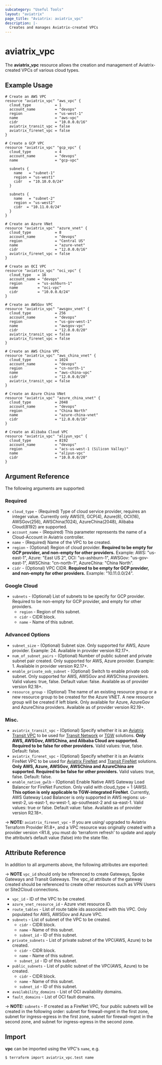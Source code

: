 ```yaml
---
subcategory: "Useful Tools"
layout: "aviatrix"
page_title: "Aviatrix: aviatrix_vpc"
description: |-
  Creates and manages Aviatrix-created VPCs
---
```


# aviatrix_vpc

The **aviatrix_vpc** resource allows the creation and management of Aviatrix-created VPCs of various cloud types.

## Example Usage

```hcl
# Create an AWS VPC
resource "aviatrix_vpc" "aws_vpc" {
  cloud_type           = 1
  account_name         = "devops"
  region               = "us-west-1"
  name                 = "aws-vpc"
  cidr                 = "10.0.0.0/16"
  aviatrix_transit_vpc = false
  aviatrix_firenet_vpc = false
}
```
```hcl
# Create a GCP VPC
resource "aviatrix_vpc" "gcp_vpc" {
  cloud_type           = 4
  account_name         = "devops"
  name                 = "gcp-vpc"

  subnets {
    name   = "subnet-1"
    region = "us-west1"
    cidr   = "10.10.0.0/24"
  }

  subnets {
    name   = "subnet-2"
    region = "us-west2"
    cidr  = "10.11.0.0/24"
  }
}
```
```hcl
# Create an Azure VNet
resource "aviatrix_vpc" "azure_vnet" {
  cloud_type           = 8
  account_name         = "devops"
  region               = "Central US"
  name                 = "azure-vnet"
  cidr                 = "12.0.0.0/16"
  aviatrix_firenet_vpc = false
}
```
```hcl
# Create an OCI VPC
resource "aviatrix_vpc" "oci_vpc" {
  cloud_type   = 16
  account_name = "devops"
  region       = "us-ashburn-1"
  name         = "oci-vpc"
  cidr         = "10.0.0.0/24"
}
```
```hcl
# Create an AWSGov VPC
resource "aviatrix_vpc" "awsgov_vnet" {
  cloud_type           = 256
  account_name         = "devops"
  region               = "us-gov-west-1"
  name                 = "awsgov-vpc"
  cidr                 = "12.0.0.0/20"
  aviatrix_transit_vpc = false
  aviatrix_firenet_vpc = false
}
```
```hcl
# Create an AWS China VPC
resource "aviatrix_vpc" "aws_china_vnet" {
  cloud_type           = 1024
  account_name         = "devops"
  region               = "cn-north-1"
  name                 = "aws-china-vpc"
  cidr                 = "12.0.0.0/20"
  aviatrix_transit_vpc = false
}
```
```hcl
# Create an Azure China VNet
resource "aviatrix_vpc" "azure_china_vnet" {
  cloud_type           = 2048
  account_name         = "devops"
  region               = "China North"
  name                 = "azure-china-vnet"
  cidr                 = "12.0.0.0/16"
}
```
```hcl
# Create an Alibaba Cloud VPC
resource "aviatrix_vpc" "aliyun_vpc" {
  cloud_type           = 8192
  account_name         = "devops"
  region               = "acs-us-west-1 (Silicon Valley)"
  name                 = "aliyun-vpc"
  cidr                 = "10.0.0.0/20"
}
```

## Argument Reference

The following arguments are supported:

### Required
* `cloud_type` - (Required) Type of cloud service provider, requires an integer value. Currently only AWS(1), GCP(4), Azure(8), OCI(16), AWSGov(256), AWSChina(1024), AzureChina(2048), Alibaba Cloud(8192) are supported.
* `account_name` - (Required) This parameter represents the name of a Cloud-Account in Aviatrix controller.
* `name` - (Required) Name of the VPC to be created.
* `region` - (Optional) Region of cloud provider. **Required to be empty for GCP provider, and non-empty for other providers.** Example: AWS: "us-east-1", Azure: "East US 2", OCI: "us-ashburn-1", AWSGov: "us-gov-east-1", AWSChina: "cn-north-1", AzureChina: "China North".
* `cidr` - (Optional) VPC CIDR. **Required to be empty for GCP provider, and non-empty for other providers.** Example: "10.11.0.0/24".

### Google Cloud
* `subnets` - (Optional) List of subnets to be specify for GCP provider. Required to be non-empty for GCP provider, and empty for other providers.
  * `region` - Region of this subnet.
  * `cidr` - CIDR block.
  * `name` - Name of this subnet.

### Advanced Options
* `subnet_size` - (Optional) Subnet size. Only supported for AWS, Azure provider. Example: 24. Available in provider version R2.17+.
* `num_of_subnet_pairs` - (Optional) Number of public subnet and private subnet pair created. Only supported for AWS, Azure provider. Example: 1. Available in provider version R2.17+.
* `enable_private_oob_subnet` - (Optional) Switch to enable private oob subnet. Only supported for AWS, AWSGov and AWSChina providers. Valid values: true, false. Default value: false. Available as of provider version R2.18+.
* `resource_group` - (Optional) The name of an existing resource group or a new resource group to be created for the Azure VNET.  A new resource group will be created if left blank. Only available for Azure, AzureGov and AzureChina providers. Available as of provider version R2.19+.

### Misc.
* `aviatrix_transit_vpc` - (Optional) Specify whether it is an [Aviatrix Transit VPC](https://docs.aviatrix.com/HowTos/create_vpc.html#aviatrix-transit-vpc) to be used for [Transit Network](https://docs.aviatrix.com/HowTos/transitvpc_faq.html) or [TGW](https://docs.aviatrix.com/HowTos/tgw_faq.html) solutions. **Only AWS, AWSGov, AWSChina, and Alibaba Cloud are supported. Required to be false for other providers.** Valid values: true, false. Default: false.
* `aviatrix_firenet_vpc` - (Optional) Specify whether it is an Aviatrix FireNet VPC to be used for [Aviatrix FireNet](https://docs.aviatrix.com/HowTos/firewall_network_faq.html) and [Transit FireNet](https://docs.aviatrix.com/HowTos/transit_firenet_faq.html) solutions. **Only AWS, Azure, AWSGov, AWSChina and AzureChina are supported. Required to be false for other providers.** Valid values: true, false. Default: false.
* `enable_native_gwlb` - (Optional) Enable Native AWS Gateway Load Balancer for FireNet Function. Only valid with cloud_type = 1 (AWS). **This option is only applicable to TGW-integrated FireNet**. Currently, AWS Gateway Load Balancer is only supported in AWS regions: us-west-2, us-east-1, eu-west-1, ap-southeast-2 and sa-east-1. Valid values: true or false. Default value: false. Available as of provider version R2.18+.


-> **NOTE:** `aviatrix_firenet_vpc` - If you are using/ upgraded to Aviatrix Terraform Provider R1.8+, and a VPC resource was originally created with a provider version <R1.8, you must do 'terraform refresh' to update and apply the attribute’s default value (false) into the state file.

## Attribute Reference

In addition to all arguments above, the following attributes are exported:

-> **NOTE** `vpc_id` should only be referenced to create Gateways, Spoke Gateways and Transit Gateways. The vpc_id attribute of the gateway created should be referenced to create other resources such as VPN Users or Site2Cloud connections.
* `vpc_id` - ID of the VPC to be created.
* `azure_vnet_resource_id` - Azure vnet resource ID.
* `route_tables` - List of route table ids associated with this VPC. Only populated for AWS, AWSGov and Azure VPC.
* `subnets` - List of subnet of the VPC to be created.
  * `cidr` - CIDR block.
  * `name` - Name of this subnet.
  * `subnet_id` - ID of this subnet.
* `private_subnets` - List of private subnet of the VPC(AWS, Azure) to be created.
  * `cidr` - CIDR block.
  * `name` - Name of this subnet.
  * `subnet_id` - ID of this subnet.
* `public_subnets` - List of public subnet of the VPC(AWS, Azure) to be created.
  * `cidr` - CIDR block.
  * `name` - Name of this subnet.
  * `subnet_id` - ID of this subnet.  
* `availability_domains` - List of OCI availability domains.
* `fault_domains` - List of OCI fault domains.

-> **NOTE:** `subnets` - If created as a FireNet VPC, four public subnets will be created in the following order: subnet for firewall-mgmt in the first zone, subnet for ingress-egress in the first zone, subnet for firewall-mgmt in the second zone, and subnet for ingress-egress in the second zone.

## Import

**vpc** can be imported using the VPC's `name`, e.g.

```
$ terraform import aviatrix_vpc.test name
```
